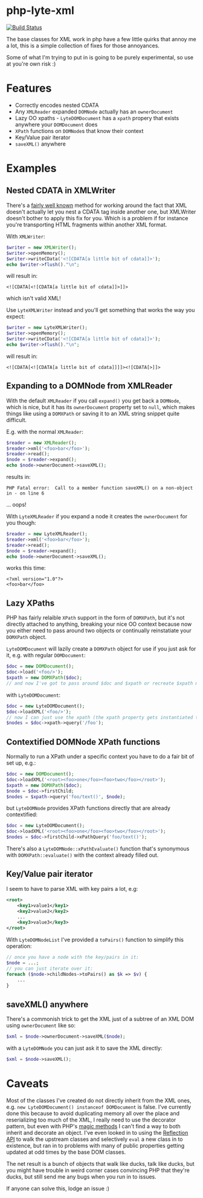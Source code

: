 # php-lyte-xml

[![Build Status](https://travis-ci.org/neerolyte/php-lyte-xml.png)](https://travis-ci.org/neerolyte/php-lyte-xml)

The base classes for XML work in php have a few little quirks that annoy me a lot, this is a simple collection of fixes for those annoyances.

Some of what I'm trying to put in is going to be purely experimental, so use at you're own risk :)

# Features

 * Correctly encodes nested CDATA
 * Any `XMLReader` expanded `DOMNode` actually has an `ownerDocument`
 * Lazy OO xpaths - `LyteDOMDocument` has a `xpath` propery that exists anywhere your `DOMDocument` does
 * `XPath` functions on `DOMNode`s that know their context
 * Key/Value pair iterator
 * `saveXML()` anywhere

# Examples

## Nested CDATA in XMLWriter

There's a [fairly well known](http://en.wikipedia.org/wiki/CDATA#Nesting) method for working around the fact that XML doesn't actually let you nest a CDATA tag inside another one, but XMLWriter doesn't bother to apply this fix for you. Which is a problem if for instance you're transporting HTML fragments within another XML format.

With `XMLWriter`:
```php
$writer = new XMLWriter();
$writer->openMemory();
$writer->writeCData('<![CDATA[a little bit of cdata]]>');
echo $writer->flush()."\n";
```
will result in:
```
<![CDATA[<![CDATA[a little bit of cdata]]>]]>
```
which isn't valid XML!

Use `LyteXMLWriter` instead and you'll get something that works the way you expect:
```php
$writer = new LyteXMLWriter();
$writer->openMemory();
$writer->writeCData('<![CDATA[a little bit of cdata]]>');
echo $writer->flush()."\n";
```

will result in:
```
<![CDATA[<![CDATA[a little bit of cdata]]]]><![CDATA[>]]>
```

## Expanding to a DOMNode from XMLReader

With the default `XMLReader` if you call `expand()` you get back a `DOMNode`, which is nice, but it has its `ownerDocument` property set to `null`, which makes things like using a `DOMXPath` or saving it to an XML string snippet quite difficult.

E.g. with the normal `XMLReader`:
```php
$reader = new XMLReader();
$reader->xml('<foo>bar</foo>');
$reader->read();
$node = $reader->expand();
echo $node->ownerDocument->saveXML();
```

results in:
```
PHP Fatal error:  Call to a member function saveXML() on a non-object in - on line 6
```

... oops!

With `LyteXMLReader` if you expand a node it creates the `ownerDocument` for you though:
```php
$reader = new LyteXMLReader();
$reader->xml('<foo>bar</foo>');
$reader->read();
$node = $reader->expand();
echo $node->ownerDocument->saveXML();
```

works this time:
```
<?xml version="1.0"?>
<foo>bar</foo>
```

## Lazy XPaths

PHP has fairly relaible `XPath` support in the form of `DOMXPath`, but it's not directly attached to anything, breaking your nice OO context because now you either need to pass around two objects or continually reinstatiate your `DOMXPath` object.

`LyteDOMDocument` will lazily create a `DOMXPath` object for use if you just ask for it, e.g. with regular `DOMDocument`:
```php
$doc = new DOMDocument();
$doc->load('<foo/>');
$xpath = new DOMXPath($doc);
// and now I've got to pass around $doc and $xpath or recreate $xpath many times
```

with `LyteDOMDocument`:
```php
$doc = new LyteDOMDocument();
$doc->loadXML('<foo/>');
// now I can just use the xpath (the xpath property gets instantiated to a LyteDOMXPath as it's requested)
$nodes = $doc->xpath->query('/foo');
```

## Contextified DOMNode XPath functions

Normally to run a XPath under a specific context you have to do a fair bit of set up, e.g.:
```php
$doc = new DOMDocument();
$doc->loadXML('<root><foo>one</foo><foo>two</foo></root>');
$xpath = new DOMXPath($doc);
$node = $doc->firstChild;
$nodes = $xpath->query('foo/text()', $node);
```

but `LyteDOMNode` provides XPath functions directly that are already contextified:
```php
$doc = new LyteDOMDocument();
$doc->loadXML('<root><foo>one</foo><foo>two</foo></root>');
$nodes = $doc->firstChild->xPathQuery('foo/text()');
```

There's also a `LyteDOMNode::xPathEvaluate()` function that's synonymous with `DOMXPath::evaluate()` with the context already filled out.

## Key/Value pair iterator

I seem to have to parse XML with key pairs a lot, e.g:
```xml
<root>
	<key1>value1</key1>
	<key2>value2</key2>
	...
	<key3>value3</key3>
</root>
```

With `LyteDOMNodeList` I've provided a `toPairs()` function to simplify this operation:
```php
// once you have a node with the key/pairs in it:
$node = ...;
// you can just iterate over it:
foreach ($node->childNodes->toPairs() as $k => $v) {
	...
}
```

## saveXML() anywhere

There's a commonish trick to get the XML just of a subtree of an XML DOM using `ownerDocument` like so:
```php
$xml = $node->ownerDocument->saveXML($node);
```

with a `LyteDOMNode` you can just ask it to save the XML directly:
```php
$xml = $node->saveXML();
```

# Caveats

Most of the classes I've created do not directly inherit from the XML ones, e.g. `new LyteDOMDocument() instanceof DOMDocument` is false. I've currently done this because to avoid duplicating memory all over the place and reserializing too much of the XML, I really need to use the decorator pattern, but even with PHP's [magic methods](http://php.net/manual/en/language.oop5.magic.php) I can't find a way to both inherit and decorate an object. I've even looked in to using the [Reflection API](http://php.net/manual/en/book.reflection.php) to walk the upstream classes and selectively `eval` a new class in to existence, but ran in to problems with many of public properties getting updated at odd times by the base DOM classes.

The net result is a bunch of objects that walk like ducks, talk like ducks, but you might have trouble in weird corner cases convincing PHP that they're ducks, but still send me any bugs when you run in to issues.

If anyone can solve this, lodge an issue :)
